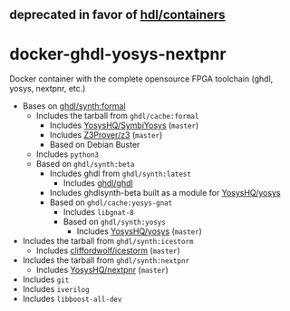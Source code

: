## deprecated in favor of [hdl/containers](https://github.com/hdl/containers)

# docker-ghdl-yosys-nextpnr

Docker container with the complete opensource FPGA toolchain (ghdl, yosys, nextpnr, etc.)

- Bases on [ghdl/synth:formal](https://github.com/ghdl/docker)
  - Includes the tarball from `ghdl/cache:formal`
    - Includes [YosysHQ/SymbiYosys](https://github.com/YosysHQ/SymbiYosys) (`master`)
    - Includes [Z3Prover/z3](https://github.com/Z3Prover/z3) (`master`)
    - Based on Debian Buster
  - Includes `python3`
  - Based on `ghdl/synth:beta`
    - Includes ghdl from `ghdl/synth:latest`
      - Includes [ghdl/ghdl](https://github.com/ghdl/ghdl)
    - Includes ghdlsynth-beta built as a module for [YosysHQ/yosys](https://github.com/YosysHQ/yosys)
    - Based on `ghdl/cache:yosys-gnat`
      - Includes `libgnat-8`
      - Based on `ghdl/synth:yosys`
        - Includes [YosysHQ/yosys](https://github.com/YosysHQ/yosys) (`master`)
- Includes the tarball from `ghdl/synth:icestorm`
  - Includes [cliffordwolf/icestorm](https://github.com/cliffordwolf/icestorm) (`master`)
- Includes the tarball from `ghdl/synth:nextpnr`
  - Includes [YosysHQ/nextpnr](https://github.com/YosysHQ/nextpnr) (`master`)
- Includes `git`
- Includes `iverilog`
- Includes `libboost-all-dev`
